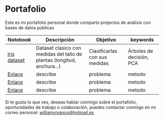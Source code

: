 # Portafolio
Este es mi portafolio personal donde comparto projectos de análisis con bases de datos públicas 


| Notebook | Descripción | Objetivo| keywords |
|-------|--------|---------|---------|
|[ Iris dataset ](https://nbviewer.jupyter.org/github/Aibloy/Portafolio/blob/master/Iris.ipynb)| Dataset clasico con medidas del tallo de plantas (longitud, anchura...)| Clasificarlas con sus medidas  | Árboles de decisión, PCA|
|[Enlace](link)| describe | problema | metodo |
|[Enlace](link)| describe | problema | metodo |
|[Enlace](link)| describe | problema | metodo |









Si te gusta lo que ves, deseas hablar conmigo sobre el portafolio, oportunidades de trabajo o colaboración, puedes contactar conmigo en mi correo personal: williamvivanco@hotmail.es 
